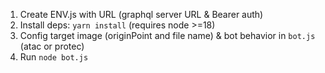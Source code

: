 1. Create ENV.js with URL (graphql server URL & Bearer auth)
2. Install deps: `yarn install` (requires node >=18)
3. Config target image (originPoint and file name) & bot behavior in `bot.js` (atac or protec)
4. Run `node bot.js`
